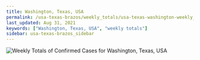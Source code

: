 ```yaml
---
title: Washington, Texas, USA
permalink: /usa-texas-brazos/weekly_totals/usa-texas-washington-weekly_totals.html
last_updated: Aug 31, 2021
keywords: ["Washington, Texas, USA", "weekly totals"]
sidebar: usa-texas-brazos_sidebar
---
```


![Weekly Totals of Confirmed Cases for Washington, Texas, USA](/covid_tracker/images/graphs/usa-texas-washington-weekly_totals_graph.png)
